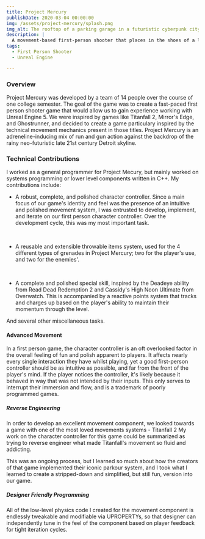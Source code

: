 ```yaml
---
title: Project Mercury
publishDate: 2020-03-04 00:00:00
img: /assets/project-mercury/splash.png
img_alt: The rooftop of a parking garage in a futuristic cyberpunk city
description: |
  A movement-based first-person shooter that places in the shoes of a lone operative fighting hordes of robots in an urban cyberpunk future
tags:
  - First Person Shooter
  - Unreal Engine

---
```

### Overview
Project Mercury was developed by a team of 14 people over the course of one college semester. The goal of the game was to create a fast-paced first person shooter game that would allow us to gain experience working with Unreal Engine 5. We were inspired by games like Titanfall 2, Mirror's Edge, and Ghostrunner, and decided to create a game particulary inspired by the technical movement mechanics present in those titles. Project Mercury is an adreneline-inducing mix of run and gun action against the backdrop of the rainy neo-futuristic late 21st century Detroit skyline. 

### Technical Contributions
I worked as a general programmer for Project Mecury, but mainly worked on systems programming or lower level components written in C++. My contributions include:
 - A robust, complete, and polished character controller. Since a main focus of our game's identity and feel was the presence of an intuitive and polished movement system, I was entrusted to develop, implement, and iterate on our first person character controller. Over the development cycle, this was my most important task.

    &nbsp; 
    &nbsp; 
 - A reusable and extensible throwable items system, used for the 4 different types of grenades in Project Mercury; two for the player's use, and two for the enemies'.

    &nbsp; 
    &nbsp; 
 - A complete and polished special skill, inspired by the Deadeye ability from Read Dead Redemption 2 and Cassidy's High Noon Ultimate from Overwatch. This is accompanied by a reactive points system that tracks and charges up based on the player's ability to maintain their momentum through the level.

And several other miscellaneous tasks.


#### Advanced Movement
In a first person game, the character controller is an oft overlooked factor in the overall feeling of fun and polish apparent to players. It affects nearly every single interaction they have whilst playing, yet a good first-person controller should be as intuitive as possible, and far from the front of the player's mind. If the player notices the controller, it's likely because it behaved in way that was not intended by their inputs. This only serves to interrupt their immersion and flow, and is a trademark of poorly programmed games.

##### Reverse Engineering
In order to develop an excellent movement component, we looked towards a game with one of the most loved movements systems - Titanfall 2
My work on the character controller for this game could be summarized as trying to reverse engineer what made Titanfall's movement so fluid and addicting.

This was an ongoing process, but I learned so much about how the creators of that game implemented their iconic parkour system, and I took what I learned to create a stripped-down and simplified, but still fun, version into our game.

##### Designer Friendly Programming
All of the low-level physics code I created for the movement component is endlessly tweakable and modifiable via UPROPERTYs, so that designer can independently tune in the feel of the component based on player feedback for tight iteration cycles.

##### 







